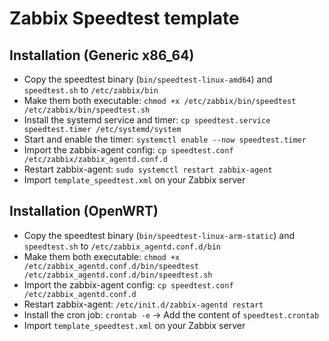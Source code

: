 # Zabbix Speedtest template

## Installation (Generic x86_64)

- Copy the speedtest binary (`bin/speedtest-linux-amd64`) and `speedtest.sh` to `/etc/zabbix/bin`
- Make them both executable: `chmod +x /etc/zabbix/bin/speedtest /etc/zabbix/bin/speedtest.sh`
- Install the systemd service and timer: `cp speedtest.service speedtest.timer /etc/systemd/system`
- Start and enable the timer: `systemctl enable --now speedtest.timer`
- Import the zabbix-agent config: `cp speedtest.conf /etc/zabbix/zabbix_agentd.conf.d`
- Restart zabbix-agent: `sudo systemctl restart zabbix-agent`
- Import `template_speedtest.xml` on your Zabbix server

## Installation (OpenWRT)

- Copy the speedtest binary (`bin/speedtest-linux-arm-static`) and `speedtest.sh` to `/etc/zabbix_agentd.conf.d/bin`
- Make them both executable: `chmod +x /etc/zabbix_agentd.conf.d/bin/speedtest /etc/zabbix_agentd.conf.d/bin/speedtest.sh`
- Import the zabbix-agent config: `cp speedtest.conf /etc/zabbix_agentd.conf.d`
- Restart zabbix-agent: `/etc/init.d/zabbix-agentd restart`
- Install the cron job: `crontab -e` -> Add the content of `speedtest.crontab`
- Import `template_speedtest.xml` on your Zabbix server
